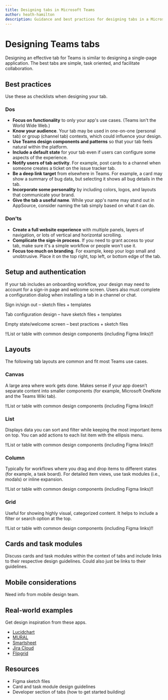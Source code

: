```yaml
---
title: Designing tabs in Microsoft Teams
author: heath-hamilton
description: Guidance and best practices for designing tabs in a Microsoft Teams app.
---
```

# Designing Teams tabs

Designing an effective tab for Teams is similar to designing a single-page application. The best tabs are simple, task oriented, and facilitate collaboration.

## Best practices

Use these as checklists when designing your tab.

### Dos

* **Focus on functionality** to only your app's use cases. (Teams isn't the World Wide Web.)
* **Know your audience**. Your tab may be used in one-on-one (personal tab) or group (channel tab) contexts, which could influence your design.
* **Use Teams design components and patterns** so that your tab feels natural within the platform.
* **Include a default state** for your tab even if users can configure some aspects of the experience.
* **Notify users of tab activity**. For example, post cards to a channel when someone creates a ticket on the issue tracker tab.
* **Be a deep link target** from elsewhere in Teams. For example, a card may show a summary of bug data, but selecting it shows all bug details in the tab.
* **Incorporate some personality** by including colors, logos, and layouts that communicate your brand.
* **Give the tab a useful name**. While your app's name may stand out in AppSource, consider naming the tab simply based on what it can do.

### Don'ts

* **Create a full website experience** with multiple panels, layers of navigation, or lots of vertical and horizontal scrolling.
* **Complicate the sign-in process**. If you need to grant access to your tab, make sure it's a simple workflow or people won't use it.
* **Focus too much on branding**. For example, keep your logo small and unobtrusive. Place it on the top right, top left, or bottom edge of the tab.

## Setup and authentication

If your tab includes an onboarding workflow, your design may need to account for a sign-in page and welcome screen. Users also must complete a configuration dialog when installing a tab in a channel or chat.

Sign in/sign out – sketch files + templates

Tab configuration design – have sketch files + templates

Empty state/welcome screen – best practices + sketch files

!!List or table with common design components (including Figma links)!!

## Layouts

The following tab layouts are common and fit most Teams use cases.

### Canvas

A large area where work gets done. Makes sense if your app doesn’t separate content into smaller components (for example, Microsoft OneNote and the Teams Wiki tab).

!!List or table with common design components (including Figma links)!!

### List

Displays data you can sort and filter while keeping the most important items on top. You can add actions to each list item with the ellipsis menu.

!!List or table with common design components (including Figma links)!!

### Column

Typically for workflows where you drag and drop items to different states (for example, a task board). For detailed item views, use task modules (i.e., modals) or inline expansion.

!!List or table with common design components (including Figma links)!!

### Grid

Useful for showing highly visual, categorized content. It helps to include a filter or search option at the top.

!!List or table with common design components (including Figma links)!!

## Cards and task modules

Discuss cards and task modules within the context of tabs and include links to their respective design guidelines. Could also just be links to their guidelines.

## Mobile considerations

Need info from mobile design team.

## Real-world examples

Get design inspiration from these apps.

* [Lucidchart](https://teams.microsoft.com/l/app/7f905be6-3226-4a4c-9c54-ab1edce3c99c?source=store-copy-link)
* [MURAL](https://teams.microsoft.com/l/app/c738b607-88dd-4f16-aefe-6a824c65d25d?source=store-copy-link)
* [Smartsheet](https://teams.microsoft.com/l/app/f4d81e8e-4500-44c2-8328-9e06cbe037c5?source=store-copy-link)
* [Jira Cloud](https://teams.microsoft.com/l/app/aa183fd9-7104-46c4-af9f-9ee9b81d717e?source=store-copy-link)
* [Flipgrid](https://teams.microsoft.com/l/app/aa5fe6c5-f91c-45ed-88de-640e235ad21b?source=store-copy-link)

## Resources

* Figma sketch files
* Card and task module design guidelines
* Developer section of tabs (how to get started building)
